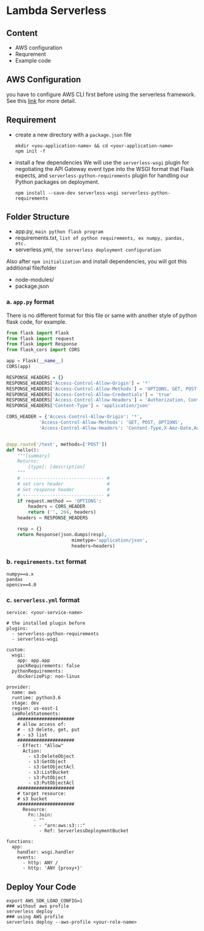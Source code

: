# Lambda Serverless
## Content
- AWS configuration 
- Requrement 
- Example code 

## AWS Configuration
you have to configure AWS CLI first before using the serverless framework.
See this [link](https://github.com/fatchur/AWS-Note/tree/master/CLI/configure) for more detail.


## Requirement 
- create a new directory with a `package.json` file
   ```
   mkdir <you-application-name> && cd <your-application-name>
   npm init -f
   ```

- install a few dependencies
We will use the `serverless-wsgi` plugin for negotiating the API Gateway event type into the WSGI format that Flask expects, and `serverless-python-requirements` plugin for handling our Python packages on deployment.
    ```
    npm install --save-dev serverless-wsgi serverless-python-requirements
    ```

## Folder Structure
- app.py, `main python flask program`
- requirements.txt, `list of python requirements, ex numpy, pandas, etc.`
- serverless.yml, `the serverless deployment configuration`

Also after `npm initialization` and install dependencies, you will got this additional file/folder
- node-modules/
- package.json 

### a. `app.py` format
There is no different format for this file or same with another style of python flask code, for example.
```python
from flask import Flask
from flask import request
from flask import Response
from flask_cors import CORS

app = Flask(__name__)
CORS(app)

RESPONSE_HEADERS = {} 
RESPONSE_HEADERS['Access-Control-Allow-Origin'] = '*'
RESPONSE_HEADERS['Access-Control-Allow-Methods'] = 'OPTIONS, GET, POST'
RESPONSE_HEADERS['Access-Control-Allow-Credentials'] = 'true'
RESPONSE_HEADERS['Access-Control-Allow-Headers'] = 'Authorization, Content-Type'
RESPONSE_HEADERS['Content-Type'] = 'application/json' 

CORS_HEADER = {'Access-Control-Allow-Origin': '*',
            'Access-Control-Allow-Methods': 'GET, POST, OPTIONS',
            'Access-Control-Allow-Headers': 'Content-Type,X-Amz-Date,Authorization,X-Api-Key,X-Amz-Security-Token'}


@app.route('/test', methods=['POST'])
def hello():
    """[summary]
    Returns:
        [type]: [description]
    """  
    # ------------------------------ #
    # set cors header                #
    # Set response header            #
    # ------------------------------ #
    if request.method == 'OPTIONS':
        headers = CORS_HEADER
        return ('', 204, headers)
    headers = RESPONSE_HEADERS

    resp = {}
    return Response(json.dumps(resp), 
                        mimetype='application/json', 
                        headers=headers)
```

### b. `requirements.txt` format
```
numpy==a.x 
pandas
opencv==4.0
```

### c. `serverless.yml` format
```
service: <your-service-name>

# the installed plugin before
plugins:
  - serverless-python-requirements
  - serverless-wsgi

custom:
  wsgi:
    app: app.app
    packRequirements: false
  pythonRequirements:
    dockerizePip: non-linux

provider:
  name: aws
  runtime: python3.6
  stage: dev
  region: us-east-1
  iamRoleStatements:
    #####################
    # allow access of: 
    # - s3 delete, get, put
    # - s3 list
    #####################
    - Effect: "Allow"
      Action:
        - s3:DeleteObject
        - s3:GetObject
        - s3:GetObjectAcl
        - s3:ListBucket
        - s3:PutObject
        - s3:PutObjectAcl
    #####################
    # target resource:
    # s3 bucket
    #####################
      Resource:
        Fn::Join:
          - ""
          - - "arn:aws:s3:::"
            - Ref: ServerlessDeploymentBucket

functions:
  app:
    handler: wsgi.handler
    events:
      - http: ANY /
      - http: 'ANY {proxy+}'
```

## Deploy Your Code
```
export AWS_SDK_LOAD_CONFIG=1
### without aws profile
serverless deploy 
### using AWS profile
serverless deploy --aws-profile <your-role-name>
```